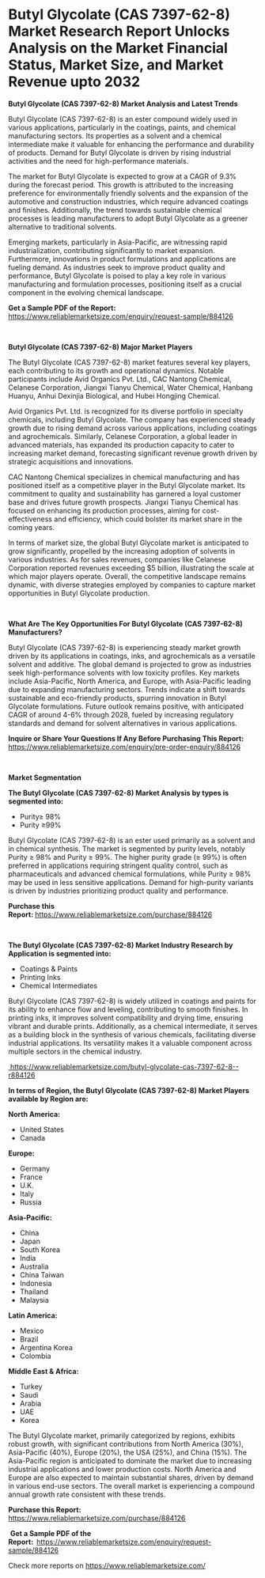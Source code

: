 <p><h1>Butyl Glycolate (CAS 7397-62-8) Market Research Report Unlocks Analysis on the Market Financial Status, Market Size, and Market Revenue upto 2032</h1></p><p><strong>Butyl Glycolate (CAS 7397-62-8) Market Analysis and Latest Trends</strong></p>
<p><p>Butyl Glycolate (CAS 7397-62-8) is an ester compound widely used in various applications, particularly in the coatings, paints, and chemical manufacturing sectors. Its properties as a solvent and a chemical intermediate make it valuable for enhancing the performance and durability of products. Demand for Butyl Glycolate is driven by rising industrial activities and the need for high-performance materials.</p><p>The market for Butyl Glycolate is expected to grow at a CAGR of 9.3% during the forecast period. This growth is attributed to the increasing preference for environmentally friendly solvents and the expansion of the automotive and construction industries, which require advanced coatings and finishes. Additionally, the trend towards sustainable chemical processes is leading manufacturers to adopt Butyl Glycolate as a greener alternative to traditional solvents.</p><p>Emerging markets, particularly in Asia-Pacific, are witnessing rapid industrialization, contributing significantly to market expansion. Furthermore, innovations in product formulations and applications are fueling demand. As industries seek to improve product quality and performance, Butyl Glycolate is poised to play a key role in various manufacturing and formulation processes, positioning itself as a crucial component in the evolving chemical landscape.</p></p>
<p><strong>Get a Sample PDF of the Report:&nbsp;</strong> <a href="https://www.reliablemarketsize.com/enquiry/request-sample/884126?utm_campaign=3192&utm_medium=2&utm_source=Github&utm_content=ia&utm_term=02042025&utm_id=butyl-glycolate-cas-7397-62-8">https://www.reliablemarketsize.com/enquiry/request-sample/884126</a></p>
<p>&nbsp;</p>
<p><strong>Butyl Glycolate (CAS 7397-62-8) Major Market Players</strong></p>
<p><p>The Butyl Glycolate (CAS 7397-62-8) market features several key players, each contributing to its growth and operational dynamics. Notable participants include Avid Organics Pvt. Ltd., CAC Nantong Chemical, Celanese Corporation, Jiangxi Tianyu Chemical, Water Chemical, Hanbang Huanyu, Anhui Dexinjia Biological, and Hubei Hongjing Chemical.</p><p>Avid Organics Pvt. Ltd. is recognized for its diverse portfolio in specialty chemicals, including Butyl Glycolate. The company has experienced steady growth due to rising demand across various applications, including coatings and agrochemicals. Similarly, Celanese Corporation, a global leader in advanced materials, has expanded its production capacity to cater to increasing market demand, forecasting significant revenue growth driven by strategic acquisitions and innovations.</p><p>CAC Nantong Chemical specializes in chemical manufacturing and has positioned itself as a competitive player in the Butyl Glycolate market. Its commitment to quality and sustainability has garnered a loyal customer base and drives future growth prospects. Jiangxi Tianyu Chemical has focused on enhancing its production processes, aiming for cost-effectiveness and efficiency, which could bolster its market share in the coming years.</p><p>In terms of market size, the global Butyl Glycolate market is anticipated to grow significantly, propelled by the increasing adoption of solvents in various industries. As for sales revenues, companies like Celanese Corporation reported revenues exceeding $5 billion, illustrating the scale at which major players operate. Overall, the competitive landscape remains dynamic, with diverse strategies employed by companies to capture market opportunities in Butyl Glycolate production.</p></p>
<p>&nbsp;</p>
<p><strong>What Are The Key Opportunities For Butyl Glycolate (CAS 7397-62-8) Manufacturers?</strong></p>
<p><p>Butyl Glycolate (CAS 7397-62-8) is experiencing steady market growth driven by its applications in coatings, inks, and agrochemicals as a versatile solvent and additive. The global demand is projected to grow as industries seek high-performance solvents with low toxicity profiles. Key markets include Asia-Pacific, North America, and Europe, with Asia-Pacific leading due to expanding manufacturing sectors. Trends indicate a shift towards sustainable and eco-friendly products, spurring innovation in Butyl Glycolate formulations. Future outlook remains positive, with anticipated CAGR of around 4-6% through 2028, fueled by increasing regulatory standards and demand for solvent alternatives in various applications.</p></p>
<p><strong>Inquire or Share Your Questions If Any Before Purchasing This Report:</strong> <a href="https://www.reliablemarketsize.com/enquiry/pre-order-enquiry/884126?utm_campaign=3192&utm_medium=2&utm_source=Github&utm_content=ia&utm_term=02042025&utm_id=butyl-glycolate-cas-7397-62-8">https://www.reliablemarketsize.com/enquiry/pre-order-enquiry/884126</a></p>
<p>&nbsp;</p>
<p><strong>Market Segmentation</strong></p>
<p><strong>The Butyl Glycolate (CAS 7397-62-8) Market Analysis by types is segmented into:</strong></p>
<p><ul><li>Purity≥ 98%</li><li>Purity ≥99%</li></ul></p>
<p><p>Butyl Glycolate (CAS 7397-62-8) is an ester used primarily as a solvent and in chemical synthesis. The market is segmented by purity levels, notably Purity ≥ 98% and Purity ≥ 99%. The higher purity grade (≥ 99%) is often preferred in applications requiring stringent quality control, such as pharmaceuticals and advanced chemical formulations, while Purity ≥ 98% may be used in less sensitive applications. Demand for high-purity variants is driven by industries prioritizing product quality and performance.</p></p>
<p><strong>Purchase this Report:&nbsp;</strong><a href="https://www.reliablemarketsize.com/purchase/884126?utm_campaign=3192&utm_medium=2&utm_source=Github&utm_content=ia&utm_term=02042025&utm_id=butyl-glycolate-cas-7397-62-8">https://www.reliablemarketsize.com/purchase/884126</a></p>
<p>&nbsp;</p>
<p><strong>The Butyl Glycolate (CAS 7397-62-8) Market Industry Research by Application is segmented into:</strong></p>
<p><ul><li>Coatings & Paints</li><li>Printing Inks</li><li>Chemical Intermediates</li></ul></p>
<p><p>Butyl Glycolate (CAS 7397-62-8) is widely utilized in coatings and paints for its ability to enhance flow and leveling, contributing to smooth finishes. In printing inks, it improves solvent compatibility and drying time, ensuring vibrant and durable prints. Additionally, as a chemical intermediate, it serves as a building block in the synthesis of various chemicals, facilitating diverse industrial applications. Its versatility makes it a valuable component across multiple sectors in the chemical industry.</p></p>
<p><a href="https://www.reliablemarketsize.com/butyl-glycolate-cas-7397-62-8--r884126?utm_campaign=3192&utm_medium=2&utm_source=Github&utm_content=ia&utm_term=02042025&utm_id=butyl-glycolate-cas-7397-62-8">&nbsp;https://www.reliablemarketsize.com/butyl-glycolate-cas-7397-62-8--r884126</a></p>
<p><strong>In terms of Region, the Butyl Glycolate (CAS 7397-62-8) Market Players available by Region are:</strong></p>
<p>
    <p> <strong> North America: </strong>
        <ul>
            <li>United States</li>
            <li>Canada</li>
        </ul>
        </p> 
    <p> <strong> Europe: </strong>
        <ul>
            <li>Germany</li>
            <li>France</li>
            <li>U.K.</li>
            <li>Italy</li>
            <li>Russia</li>
        </ul>
        </p> 
    <p> <strong> Asia-Pacific: </strong>
        <ul>
            <li>China</li>
            <li>Japan</li>
            <li>South Korea</li>
            <li>India</li>
            <li>Australia</li>
            <li>China Taiwan</li>
            <li>Indonesia</li>
            <li>Thailand</li>
            <li>Malaysia</li>
        </ul>
        </p> 
    <p> <strong> Latin America: </strong>
        <ul>
            <li>Mexico</li>
            <li>Brazil</li>
            <li>Argentina Korea</li>
            <li>Colombia</li>
        </ul>
        </p> 
    <p> <strong> Middle East & Africa: </strong>
        <ul>
            <li>Turkey</li>
            <li>Saudi</li>
            <li>Arabia</li>
            <li>UAE</li>
            <li>Korea</li>
        </ul>
    </p>
    </p>
<p><p>The Butyl Glycolate market, primarily categorized by regions, exhibits robust growth, with significant contributions from North America (30%), Asia-Pacific (40%), Europe (20%), the USA (25%), and China (15%). The Asia-Pacific region is anticipated to dominate the market due to increasing industrial applications and lower production costs. North America and Europe are also expected to maintain substantial shares, driven by demand in various end-use sectors. The overall market is experiencing a compound annual growth rate consistent with these trends.</p></p>
<p><strong>Purchase this Report: </strong><a href="https://www.reliablemarketsize.com/purchase/884126?utm_campaign=3192&utm_medium=2&utm_source=Github&utm_content=ia&utm_term=02042025&utm_id=butyl-glycolate-cas-7397-62-8">https://www.reliablemarketsize.com/purchase/884126</a></p>
<p>&nbsp;<strong>Get a Sample PDF of the Report:&nbsp;&nbsp;</strong><a href="https://www.reliablemarketsize.com/enquiry/request-sample/884126?utm_campaign=3192&utm_medium=2&utm_source=Github&utm_content=ia&utm_term=02042025&utm_id=butyl-glycolate-cas-7397-62-8">https://www.reliablemarketsize.com/enquiry/request-sample/884126</a></p>
<p><strong></strong></p>
<p>Check more reports on <a href="https://www.reliablemarketsize.com/?utm_campaign=3192&utm_medium=2&utm_source=Github&utm_content=ia&utm_term=02042025&utm_id=butyl-glycolate-cas-7397-62-8">https://www.reliablemarketsize.com/</a></p>